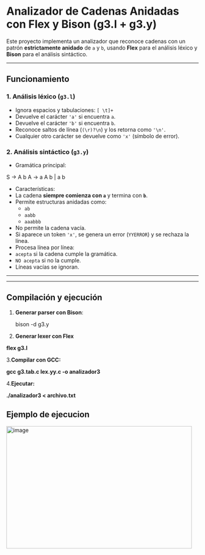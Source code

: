 # Analizador de Cadenas Anidadas con Flex y Bison (g3.l + g3.y)

Este proyecto implementa un analizador que reconoce cadenas con un patrón **estrictamente anidado** de `a` y `b`, usando **Flex** para el análisis léxico y **Bison** para el análisis sintáctico.

---

## Funcionamiento

### 1. Análisis léxico (`g3.l`)
- Ignora espacios y tabulaciones: `[ \t]+`
- Devuelve el carácter `'a'` si encuentra `a`.
- Devuelve el carácter `'b'` si encuentra `b`.
- Reconoce saltos de línea (`(\r)?\n`) y los retorna como `'\n'`.
- Cualquier otro carácter se devuelve como `'x'` (símbolo de error).

### 2. Análisis sintáctico (`g3.y`)
- Gramática principal:
  
S → A b
A → a A b | a b

- Características:
- La cadena **siempre comienza con `a`** y termina con **`b`**.
- Permite estructuras anidadas como:
  - `ab`
  - `aabb`
  - `aaabbb`
- No permite la cadena vacía.
- Si aparece un token `'x'`, se genera un error (`YYERROR`) y se rechaza la línea.
- Procesa línea por línea:
- `acepta` si la cadena cumple la gramática.
- `NO acepta` si no la cumple.
- Líneas vacías se ignoran.

---


---

## Compilación y ejecución

1. **Generar parser con Bison**:
   
   bison -d g3.y

2. **Generar lexer con Flex**

**flex g3.l**

3.**Compilar con GCC:**

**gcc g3.tab.c lex.yy.c -o analizador3**

4.**Ejecutar:**

**./analizador3 < archivo.txt**

## Ejemplo de ejecucion

<img width="486" height="320" alt="image" src="https://github.com/user-attachments/assets/38253efb-1996-43f3-8976-cb199ac53851" />

